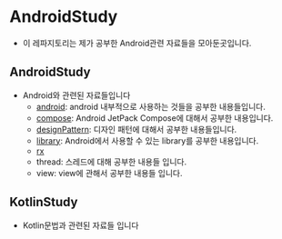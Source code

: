 # AndroidStudy
* 이 레파지토리는 제가 공부한 Android관련 자료들을 모아둔곳입니다.
## AndroidStudy
* Android와 관련된 자료들입니다
    * [android](https://github.com/jaewonkim1468/AndroidStudy/tree/master/AndroidStudy/android): android 내부적으로 사용하는 것들을 공부한 내용들입니다.
    * [compose](https://github.com/jaewonkim1468/AndroidStudy/tree/master/AndroidStudy/compose): Android JetPack Compose에 대해서 공부한 내용입니다.
    * [designPattern](https://github.com/jaewonkim1468/AndroidStudy/tree/master/AndroidStudy/designPattern): 디자인 패턴에 대해서 공부한 내용들입니다.
    * [library](https://github.com/jaewonkim1468/AndroidStudy/tree/master/AndroidStudy/library): Android에서 사용할 수 있는 library를 공부한 내용입니다.
    * [rx]()
    * thread: 스레드에 대해 공부한 내용들 입니다.
    * view: view에 관해서 공부한 내용들 입니다.
## KotlinStudy
* Kotlin문법과 관련된 자료들 입니다